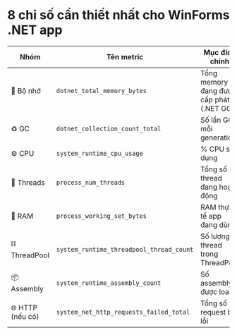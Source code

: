 # 8 chỉ số cần thiết nhất cho WinForms .NET app

| Nhóm             | Tên metric                               | Mục đích chính                           | PromQL                                                |
| ---------------- | ---------------------------------------- | ---------------------------------------- | ----------------------------------------------------------------------------- |
| 🧠 Bộ nhớ        | `dotnet_total_memory_bytes`              | Tổng memory đang được cấp phát (.NET GC) | `dotnet_total_memory_bytes{job=~"$job"}`                              |
| ♻️ GC            | `dotnet_collection_count_total`          | Số lần GC mỗi generation                 | `rate(dotnet_collection_count_total{job=~"$job",generation="0"}[5m])` |
| ⚙️ CPU           | `system_runtime_cpu_usage`               | % CPU sử dụng                            | `system_runtime_cpu_usage{job=~"$job"}`                               |
| 🧵 Threads       | `process_num_threads`                    | Tổng số thread đang hoạt động            | `process_num_threads{job=~"$job"}`                                    |
| 💾 RAM           | `process_working_set_bytes`              | RAM thực tế app đang dùng                | `process_working_set_bytes{job=~"$job"}`                              |
| ⛓ ThreadPool     | `system_runtime_threadpool_thread_count` | Số lượng thread trong ThreadPool         | `system_runtime_threadpool_thread_count{job=~"$job"}`                 |
| 📦 Assembly      | `system_runtime_assembly_count`          | Số assembly được load                    | `system_runtime_assembly_count{job=~"$job"}`                          |
| 🌐 HTTP (nếu có) | `system_net_http_requests_failed_total`  | Tổng số request bị lỗi                   | `rate(system_net_http_requests_failed_total{job=~"$job"}[5m])`        |
